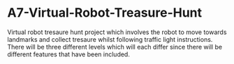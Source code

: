 A7-Virtual-Robot-Treasure-Hunt
==============================
Virtual robot tresaure hunt project which involves the robot to move towards landmarks and collect tresaure whilst following traffic light instructions. There will be three different levels which will each differ since there will be different features that have been included.
